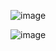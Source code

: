 ![image](https://github.com/web-god/parallax-scrolling-forest/assets/132649294/11ffdaaf-8b18-4693-a751-a89fe380941d)

![image](https://github.com/web-god/parallax-scrolling-forest/assets/132649294/30024636-eecf-49c2-87e0-0318db051ce0)



